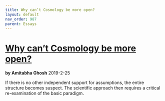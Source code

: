 ```yaml
---
title: Why can’t Cosmology be more open?
layout: default
nav_order: 987
parent: Essays
---
```


# [Why can’t Cosmology be more open?](./why-cant-cosmology-be-more-open.pdf)
**by Amitabha Ghosh**
2019-2-25

If there is no other independent support for assumptions, the entire structure becomes suspect.
The scientific approach then requires a critical re-examination of the basic paradigm.